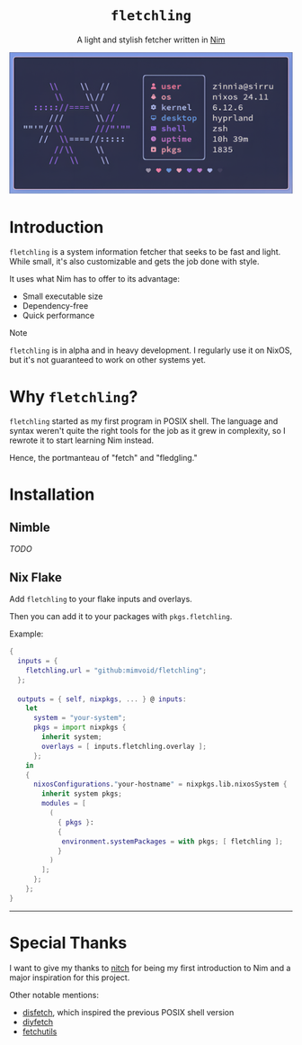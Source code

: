 <div align="center">

# `fletchling`

A light and stylish fetcher written in [Nim](https://nim-lang.org)

<img src="assets/fletchling.png" width="550" alt="Screenshot of fletchling on NixOS">

</div>

# Introduction

`fletchling` is a system information fetcher that seeks to be fast and
light. While small, it's also customizable and gets the job done
with style.

It uses what Nim has to offer to its advantage:

- Small executable size
- Dependency-free
- Quick performance

> [!note]
> `fletchling` is in alpha and in heavy development.
> I regularly use it on NixOS, but it's not guaranteed to work
> on other systems yet.

# Why `fletchling`?

`fletchling` started as my first program in POSIX shell.
The language and syntax weren't quite the right tools for the job
as it grew in complexity, so I rewrote it to start learning Nim instead.

Hence, the portmanteau of "fetch" and "fledgling."

# Installation

## Nimble

_TODO_

## Nix Flake

Add `fletchling` to your flake inputs and overlays.

Then you can add it to your packages with `pkgs.fletchling`.

Example:

```nix
{
  inputs = {
    fletchling.url = "github:mimvoid/fletchling";
  };

  outputs = { self, nixpkgs, ... } @ inputs:
    let
      system = "your-system";
      pkgs = import nixpkgs {
        inherit system;
        overlays = [ inputs.fletchling.overlay ];
      };
    in
    {
      nixosConfigurations."your-hostname" = nixpkgs.lib.nixosSystem {
        inherit system pkgs;
        modules = [
          (
            { pkgs }:
            {
             environment.systemPackages = with pkgs; [ fletchling ];
            }
          )
        ];
      };
    };
}
```

---

# Special Thanks

I want to give my thanks to [nitch](https://github.com/ssleert/nitch) for
being my first introduction to Nim and a major inspiration for this project.

Other notable mentions:

- [disfetch](https://github.com/q60/disfetch), which inspired the previous POSIX shell version
- [diyfetch](https://github.com/info-mono/diyfetch)
- [fetchutils](https://github.com/kiedtl/fetchutils)
